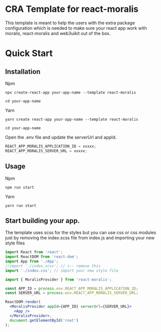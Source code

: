 # CRA Template for react-moralis

This template is meant to help the users with the extra package configuration which is needed to make sure your react app work with moralis, react-moralis and web3uikit out of the box.

# Quick Start

## Installation

Npm

```
npx create-react-app your-app-name --template react-moralis
```

```
cd your-app-name
```

Yarn

```
yarn create react-app your-app-name --template react-moralis
```

```
cd your-app-name
```

Open the .env file and update the serverUrl and appId.

```jsx
REACT_APP_MORALIS_APPLICATION_ID = xxxxx;
REACT_APP_MORALIS_SERVER_URL = xxxxx;
```

## Usage

Npm

```
npm run start
```

Yarn

```
yarn run start
```

## Start building your app.

The template uses scss for the styles but you can use css or css modules just by removing the index.scss file from index.js and importing your new style files

```jsx
import React from 'react';
import ReactDOM from 'react-dom';
import App from './App';
//import './index.scss'; // <-- remove this
import './index.css'; // import your new style file

import { MoralisProvider } from 'react-moralis';

const APP_ID = process.env.REACT_APP_MORALIS_APPLICATION_ID;
const SERVER_URL = process.env.REACT_APP_MORALIS_SERVER_URL;

ReactDOM.render(
  <MoralisProvider appId={APP_ID} serverUrl={SERVER_URL}>
    <App />
  </MoralisProvider>,
  document.getElementById('root')
);
```
